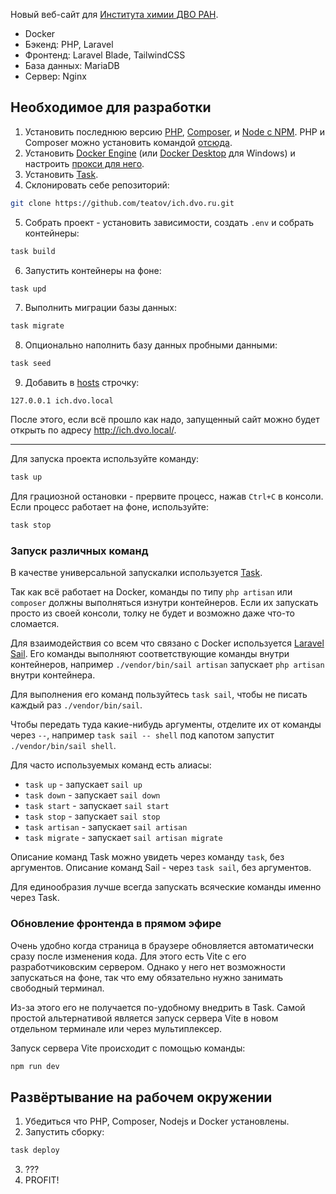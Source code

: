 Новый веб-сайт для [Института химии ДВО РАН](http://www.ich.dvo.ru/).

- Docker
- Бэкенд: PHP, Laravel
- Фронтенд: Laravel Blade, TailwindCSS
- База данных: MariaDB
- Сервер: Nginx

## Необходимое для разработки
1. Установить последнюю версию [PHP](https://www.php.net/downloads.php), [Composer](https://getcomposer.org/download/), и [Node с NPM](https://nodejs.org/en/download). PHP и Composer можно установить командой [отсюда](https://laravel.com/docs/11.x/installation#installing-php).
2. Установить [Docker Engine](https://docs.docker.com/engine/install/) (или [Docker Desktop](https://docs.docker.com/desktop/install/windows-install/) для Windows) и настроить [прокси для него](https://help.reg.ru/support/servery-vps/oblachnyye-servery/rabota-s-serverom/kak-podklyuchitsya-k-lokalnomu-proksi-serveru-docker-io#0).
3. Установить [Task](https://taskfile.dev/installation/#get-the-binary).
4. Склонировать себе репозиторий:
``` bash
git clone https://github.com/teatov/ich.dvo.ru.git
```
5. Собрать проект - установить зависимости, создать `.env` и собрать контейнеры:
```bash
task build
```
6. Запустить контейнеры на фоне:
```bash
task upd
```
7. Выполнить миграции базы данных:
```bash
task migrate
```
8. Опционально наполнить базу данных пробными данными:
```bash
task seed
```
9. Добавить в [hosts](https://en.wikipedia.org/wiki/Hosts_(file)#Location_in_the_file_system) строчку:
```
127.0.0.1 ich.dvo.local
```

После этого, если всё прошло как надо, запущенный сайт можно будет открыть по адресу http://ich.dvo.local/.

---
Для запуска проекта используйте команду:
```bash
task up
```

Для грациозной остановки - прервите процесс, нажав `Ctrl+C` в консоли. Если процесс работает на фоне, используйте:
```bash
task stop
```

### Запуск различных команд
В качестве универсальной запускалки используется [Task](https://taskfile.dev/).

Так как всё работает на Docker, команды по типу `php artisan` или `composer` должны выполняться изнутри контейнеров. Если их запускать просто из своей консоли, толку не будет и возможно даже что-то сломается.

Для взаимодействия со всем что связано с Docker используется [Laravel Sail](https://laravel.com/docs/11.x/sail). Его команды выполняют соответствующие команды внутри контейнеров, например `./vendor/bin/sail artisan` запускает `php artisan` внутри контейнера.

Для выполнения его команд пользуйтесь `task sail`, чтобы не писать каждый раз `./vendor/bin/sail`.

Чтобы передать туда какие-нибудь аргументы, отделите их от команды через `--`, например `task sail -- shell` под капотом запустит `./vendor/bin/sail shell`.

Для часто используемых команд есть алиасы:
- `task up` - запускает `sail up`
- `task down` - запускает `sail down`
- `task start` - запускает `sail start`
- `task stop` - запускает `sail stop`
- `task artisan` - запускает `sail artisan`
- `task migrate` - запускает `sail artisan migrate`

Описание команд Task можно увидеть через команду `task`, без аргументов. Описание команд Sail - через `task sail`, без аргументов.

Для единообразия лучше всегда запускать всяческие команды именно через Task.

### Обновление фронтенда в прямом эфире
Очень удобно когда страница в браузере обновляется автоматически сразу после изменения кода. Для этого есть Vite с его разработчиковским сервером. Однако у него нет возможности запускаться на фоне, так что ему обязательно нужно занимать свободный терминал.

Из-за этого его не получается по-удобному внедрить в Task. Самой простой альтернативой является запуск сервера Vite в новом отдельном терминале или через мультиплексер.

Запуск сервера Vite происходит с помощью команды:
```bash
npm run dev
```

## Развёртывание на рабочем окружении 
1. Убедиться что PHP, Composer, Nodejs и Docker установлены.
2. Запустить сборку:
```bash
task deploy
```
3. ???
4. PROFIT!
